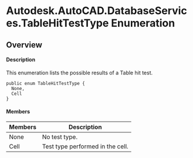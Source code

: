 # Autodesk.AutoCAD.DatabaseServices.TableHitTestType Enumeration

## Overview

#### Description
This enumeration lists the possible results of a Table hit test.
```text
public enum TableHitTestType {
  None,
  Cell
}
```

#### Members
| Members | Description |
| --- | --- |
| None | No test type. |
| Cell | Test type performed in the cell. |